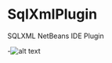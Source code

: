 SqlXmlPlugin
============

SQLXML NetBeans IDE Plugin

-![alt text](http://plugins.netbeans.org/data/images/1385408562_Screenshot%20from%202013-11-25%2020:42:09.png "SqlXml support")
